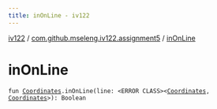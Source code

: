 ```yaml
---
title: inOnLine - iv122
---
```


[iv122](../index.md) / [com.github.mseleng.iv122.assignment5](index.md) / [inOnLine](.)

# inOnLine

`fun `[`Coordinates`](../com.github.mseleng.iv122.util/-coordinates/index.md)`.inOnLine(line: <ERROR CLASS><`[`Coordinates`](../com.github.mseleng.iv122.util/-coordinates/index.md)`, `[`Coordinates`](../com.github.mseleng.iv122.util/-coordinates/index.md)`>): Boolean`
